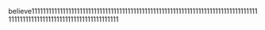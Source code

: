 believe11111111111111111111111111111111111111111111111111111111111111111111111111111111111111111111111111111111111111111111111
